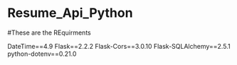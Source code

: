 # Resume_Api_Python
#These are the REquirments

DateTime==4.9
Flask==2.2.2
Flask-Cors==3.0.10
Flask-SQLAlchemy==2.5.1
python-dotenv==0.21.0
